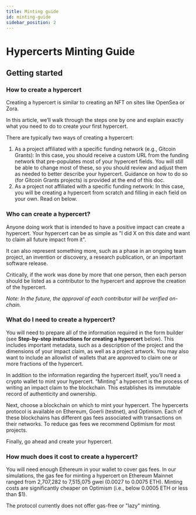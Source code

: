 ```yaml
---
title: Minting guide
id: minting-guide
sidebar_position: 2
---
```


# Hypercerts Minting Guide

## Getting started

### How to create a hypercert

Creating a hypercert is similar to creating an NFT on sites like OpenSea or Zora.

In this article, we’ll walk through the steps one by one and explain exactly what you need to do to create your first hypercert.

There are typically two ways of creating a hypercert:
1. As a project affiliated with a specific funding network (e.g., Gitcoin Grants): In this case, you should receive a custom URL from the funding network that pre-populates most of your hypercert fields. You will still be able to change most of these, so you should review and adjust them as needed to better describe your hypercert. Guidance on how to do so (for Gitcoin Grants projects) is provided at the end of this doc.
2. As a project not affiliated with a specific funding network: In this case, you will be creating a hypercert from scratch and filling in each field on your own. Read on below.

### Who can create a hypercert?

Anyone doing work that is intended to have a positive impact can create a hypercert. Your hypercert can be as simple as "I did X on this date and want to claim all future impact from it".

It can also represent something more, such as a phase in an ongoing team project, an invention or discovery, a research publication, or an important software release.

Critically, if the work was done by more that one person, then each person should be listed as a contributor to the hypercert and approve the creation of the hypercert.

*Note: In the future, the approval of each contributor will be verified on-chain.*

### What do I need to create a hypercert?

You will need to prepare all of the information required in the form builder (see **Step-by-step instructions for creating a hypercert** below). This includes important metadata, such as a description of the project and the dimensions of your impact claim, as well as a project artwork. You may also want to include an allowlist of wallets that are approved to claim one or more fractions of the hypercert.

In addition to the information regarding the hypercert itself, you’ll need a crypto wallet to mint your hypercert. “Minting” a hypercert is the process of writing an impact claim to the blockchain. This establishes its immutable record of authenticity and ownership.

Next, choose a blockchain on which to mint your hypercert. The hypercerts protocol is available on Ethereum, Goerli (testnet), and Optimism. Each of these blockchains has different gas fees associated with transactions on their networks. To reduce gas fees we recommend Optimism for most projects.

Finally, go ahead and create your hypercert.

### How much does it cost to create a hypercert?

You will need enough Ethereum in your wallet to cover gas fees. In our simulations, the gas fee for minting a hypercert on Ethereum Mainnet ranged from 2,707,282 to 7,515,075 gwei (0.0027 to 0.0075 ETH). Minting costs are significantly cheaper on Optimism (i.e., below 0.0005 ETH or less than $1).

The protocol currently does not offer gas-free or "lazy" minting.
